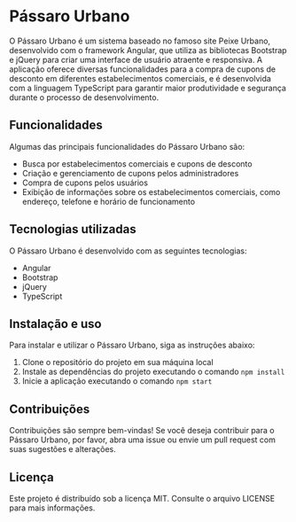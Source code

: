 # Pássaro Urbano

O Pássaro Urbano é um sistema baseado no famoso site Peixe Urbano, desenvolvido com o framework Angular, que utiliza as bibliotecas Bootstrap e jQuery para criar uma interface de usuário atraente e responsiva. A aplicação oferece diversas funcionalidades para a compra de cupons de desconto em diferentes estabelecimentos comerciais, e é desenvolvida com a linguagem TypeScript para garantir maior produtividade e segurança durante o processo de desenvolvimento.

## Funcionalidades

Algumas das principais funcionalidades do Pássaro Urbano são:

- Busca por estabelecimentos comerciais e cupons de desconto
- Criação e gerenciamento de cupons pelos administradores
- Compra de cupons pelos usuários
- Exibição de informações sobre os estabelecimentos comerciais, como endereço, telefone e horário de funcionamento

## Tecnologias utilizadas

O Pássaro Urbano é desenvolvido com as seguintes tecnologias:

- Angular
- Bootstrap
- jQuery
- TypeScript

## Instalação e uso

Para instalar e utilizar o Pássaro Urbano, siga as instruções abaixo:

1.  Clone o repositório do projeto em sua máquina local
2.  Instale as dependências do projeto executando o comando `npm install`
3.  Inicie a aplicação executando o comando `npm start`

## Contribuições

Contribuições são sempre bem-vindas! Se você deseja contribuir para o Pássaro Urbano, por favor, abra uma issue ou envie um pull request com suas sugestões e alterações.

## Licença

Este projeto é distribuído sob a licença MIT. Consulte o arquivo LICENSE para mais informações.
